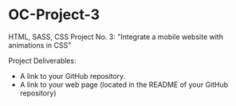 # OC-Project-3

HTML, SASS, CSS
Project No. 3: "Integrate a mobile website with animations in CSS"

Project Deliverables:
   - A link to your GitHub repository.
   - A link to your web page (located in the README of your GitHub repository)

